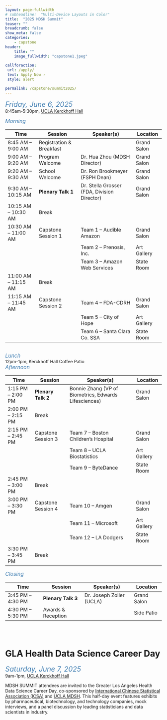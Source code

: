 ```yaml
---
layout: page-fullwidth
# subheadline:  "Multi-Device Layouts in Color"
title:  "2025 MDSH Summit"
teaser: ""
breadcrumb: false
show_meta: false
categories:
    - capstone
header:
    title: ""
    image_fullwidth: "capstone1.jpeg"
    
callforaction:
 url: /apply/
 text: Apply Now ›
 style: alert

permalink: /capstone/summit2025/
---
```


<span style="color:steelblue; font-size:160%; font-style:italic;">Friday, June 6, 2025</span>
<br> 8:45am-5:30pm, [UCLA Kerckhoff Hall](https://maps.app.goo.gl/QUWv6KmkV8N5xznU6)

<span style="color:steelblue; font-size:120%; font-style:italic;">Morning</span>

| Time               | Session              | Speaker(s)                               | Location     |
|--------------------|----------------------|-------------------------------------------|--------------|
| 8:45 AM – 9:00 AM  | Registration & Breakfast |                                           | Grand Salon  |
| 9:00 AM – 9:20 AM  | Program Welcome       | Dr. Hua Zhou (MDSH Director)              | Grand Salon  |
| 9:20 AM – 9:30 AM  | School Welcome        | Dr. Ron Brookmeyer (FSPH Dean)            | Grand Salon  |
| 9:30 AM – 10:15 AM | **Plenary Talk 1**    | Dr. Stella Grosser (FDA, Division Director) | Grand Salon  |
| 10:15 AM – 10:30 AM| Break                 |                                           |              |
| 10:30 AM – 11:00 AM| Capstone Session 1    | Team 1 – Audible Amazon                   | Grand Salon  |
|                    |                       | Team 2 – Prenosis, Inc.                   | Art Gallery  |
|                    |                       | Team 3 – Amazon Web Services              | State Room   |
| 11:00 AM – 11:15 AM| Break                 |                                           |              |
| 11:15 AM – 11:45 AM| Capstone Session 2    | Team 4 – FDA-CDRH                         | Grand Salon  |
|                    |                       | Team 5 – City of Hope                     | Art Gallery  |
|                    |                       | Team 6 – Santa Clara Co. SSA              | State Room   |

<br>
<span style="color:steelblue; font-size:120%; font-style:italic;">Lunch</span>
<br> 12pm-1pm, Kerckhoff Hall Coffee Patio 

<br>
<span style="color:steelblue; font-size:120%; font-style:italic;">Afternoon</span>

| Time               | Session              | Speaker(s)                                        | Location     |
|--------------------|----------------------|---------------------------------------------------|--------------|
| 1:15 PM – 2:00 PM  | **Plenary Talk 2**   | Bonnie Zhang (VP of Biometrics, Edwards Lifesciences) | Grand Salon  |
| 2:00 PM – 2:15 PM  | Break                |                                                   |              |
| 2:15 PM – 2:45 PM  | Capstone Session 3   | Team 7 – Boston Children’s Hospital               | Grand Salon  |
|                    |                      | Team 8 – UCLA Biostatistics                       | Art Gallery  |
|                    |                      | Team 9 – ByteDance                                | State Room   |
| 2:45 PM – 3:00 PM  | Break                |                                                   |              |
| 3:00 PM – 3:30 PM  | Capstone Session 4   | Team 10 – Amgen                                   | Grand Salon  |
|                    |                      | Team 11 – Microsoft                               | Art Gallery  |
|                    |                      | Team 12 – LA Dodgers                              | State Room   |
| 3:30 PM – 3:45 PM  | Break                |                                                   |              |

<span style="color:steelblue; font-size:120%; font-style:italic;">Closing</span>

| Time               | Session           | Speaker(s)                   | Location    |
|--------------------|-------------------|------------------------------|-------------|
| 3:45 PM – 4:30 PM  | **Plenary Talk 3** | Dr. Joseph Zoller (UCLA)     | Grand Salon |
| 4:30 PM – 5:30 PM  | Awards & Reception |                              | Side Patio  |

<br>
<br>

# GLA Health Data Science Career Day

<span style="color:steelblue; font-size:160%; font-style:italic;">Saturday, June 7, 2025</span>
<br> 9am-1pm, [UCLA Kerckhoff Hall](https://maps.app.goo.gl/QUWv6KmkV8N5xznU6)  

MDSH SUMMIT attendees are invited to the Greater Los Angeles Health Data Science Career Day, co-sponsored by [International Chinese Statistical Association (ICSA)](https://www.icsa.org/) and [UCLA MDSH](https://mdsh.ucla.edu/). This half-day event features exhibits by pharmaceutical, biotechnology, and technology companies, mock interviews, and a panel discussion by leading statisticians and data scientists in industry. 
